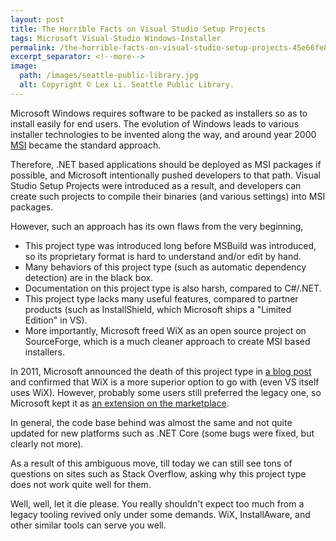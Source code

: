 ```yaml
---
layout: post
title: The Horrible Facts on Visual Studio Setup Projects
tags: Microsoft Visual-Studio Windows-Installer
permalink: /the-horrible-facts-on-visual-studio-setup-projects-45e66fe86d8d
excerpt_separator: <!--more-->
image:
  path: /images/seattle-public-library.jpg
  alt: Copyright © Lex Li. Seattle Public Library.
---
```


Microsoft Windows requires software to be packed as installers so as to install easily for end users. The evolution of Windows leads to various installer technologies to be invented along the way, and around year 2000 [MSI](https://en.wikipedia.org/wiki/Windows_Installer) became the standard approach.
<!--more-->

Therefore, .NET based applications should be deployed as MSI packages if possible, and Microsoft intentionally pushed developers to that path. Visual Studio Setup Projects were introduced as a result, and developers can create such projects to compile their binaries (and various settings) into MSI packages.

However, such an approach has its own flaws from the very beginning,

* This project type was introduced long before MSBuild was introduced, so its proprietary format is hard to understand and/or edit by hand.
* Many behaviors of this project type (such as automatic dependency detection) are in the black box.
* Documentation on this project type is also harsh, compared to C#/.NET.
* This project type lacks many useful features, compared to partner products (such as InstallShield, which Microsoft ships a "Limited Edition" in VS).
* More importantly, Microsoft freed WiX as an open source project on SourceForge, which is a much cleaner approach to create MSI based installers.

In 2011, Microsoft announced the death of this project type in [a blog post](https://devblogs.microsoft.com/buckh/visual-studio-setup-projects-vdproj-will-not-ship-with-future-versions-of-vs/) and confirmed that WiX is a more superior option to go with (even VS itself uses WiX). However, probably some users still preferred the legacy one, so Microsoft kept it as [an extension on the marketplace](https://marketplace.visualstudio.com/items?itemName=UnniRavindranathan-MSFT.MicrosoftVisualStudio2013InstallerProjects).

In general, the code base behind was almost the same and not quite updated for new platforms such as .NET Core (some bugs were fixed, but clearly not more).

As a result of this ambiguous move, till today we can still see tons of questions on sites such as Stack Overflow, asking why this project type does not work quite well for them.

Well, well, let it die please. You really shouldn't expect too much from a legacy tooling revived only under some demands. WiX, InstallAware, and other similar tools can serve you well.
